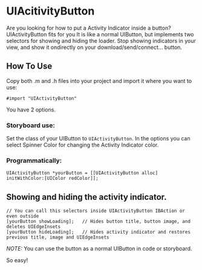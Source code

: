 # UIAcitivityButton
Are you looking for how to put a Activity Indicator inside a button? UIActivityButton fits for you It is like a normal UIButton, but implements two selectors for showing and hiding the loader. Stop showing indicators in your view, and show it ondirectly on your download/send/connect... button.

## How To Use
Copy both .m and .h files into your project and import it where you want to use:

    #import "UIActivityButton"
    
You have 2 options.

### Storyboard use:
Set the class of your UIButton to `UIActivityButton`. In the options you can select Spinner Color for changing the Activity Indicator color.

### Programmatically:

    UIActivityButton *yourButton = [[UIActivityButton alloc] initWithColor:[UIColor redColor]];

## Showing and hiding the activity indicator.

    // You can call this selectors inside UIActivityButton IBAction or even outside
    [yourButton showLoading];   // Hides button title, button image, and deletes UIEdgeInsets
    [yourButton hideLoading];   // Hides activity indicator and restores previous title, image and UIEdgeInsets
    
*NOTE:* You can use the button as a normal UIButton in code or storyboard.
    
So easy!
